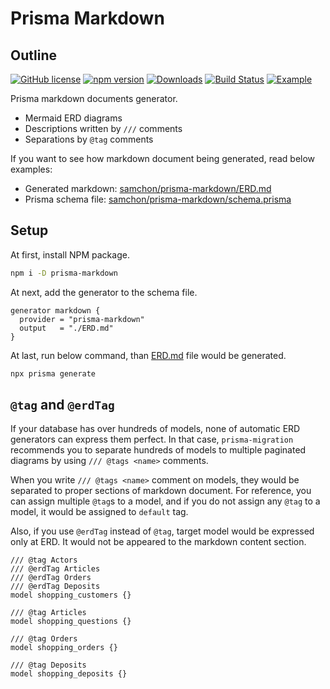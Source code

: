 # Prisma Markdown
## Outline
[![GitHub license](https://img.shields.io/badge/license-MIT-blue.svg)](https://github.com/samchon/prisma-markdown/blob/master/LICENSE)
[![npm version](https://img.shields.io/npm/v/prisma-markdown.svg)](https://www.npmjs.com/package/prisma-markdown)
[![Downloads](https://img.shields.io/npm/dm/prisma-markdown.svg)](https://www.npmjs.com/package/prisma-markdown)
[![Build Status](https://github.com/samchon/prisma-markdown/workflows/build/badge.svg)](https://github.com/samchon/prisma-markdown/actions?query=workflow%3Abuild)
[![Example](https://img.shields.io/badge/guide-example-forestgreen)](https://github.com/samchon/prisma-markdown/blob/master/ERD.md)

Prisma markdown documents generator.

  - Mermaid ERD diagrams
  - Descriptions written by `///` comments
  - Separations by `@tag` comments

If you want to see how markdown document being generated, read below examples:

  - Generated markdown: [samchon/prisma-markdown/ERD.md](https://github.com/samchon/prisma-markdown/blob/master/ERD.md)
  - Prisma schema file: [samchon/prisma-markdown/schema.prisma](https://github.com/samchon/prisma-markdown/blob/master/schema.prisma)



## Setup
At first, install NPM package.

```bash
npm i -D prisma-markdown
```

At next, add the generator to the schema file.

```prisma
generator markdown {
  provider = "prisma-markdown"
  output   = "./ERD.md"
}
```

At last, run below command, than [ERD.md](https://github.com/samchon/prisma-markdown/blob/master/ERD.md) file would be generated.

```bash
npx prisma generate
```




## `@tag` and `@erdTag`
If your database has over hundreds of models, none of automatic ERD generators can express them perfect. In that case, `prisma-migration` recommends you to separate hundreds of models to multiple paginated diagrams by using `/// @tags <name>` comments.

When you write `/// @tags <name>` comment on models, they would be separated to proper sections of markdown document. For reference, you can assign multiple `@tag`s to a model, and if you do not assign any `@tag` to a model, it would be assigned to `default` tag.

Also, if you use `@erdTag` instead of `@tag`, target model would be expressed only at ERD. It would not be appeared to the markdown content section.

```prisma
/// @tag Actors
/// @erdTag Articles
/// @erdTag Orders
/// @erdTag Deposits
model shopping_customers {}

/// @tag Articles
model shopping_questions {}

/// @tag Orders
model shopping_orders {}

/// @tag Deposits
model shopping_deposits {}
```